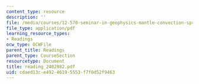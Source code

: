 ```yaml
---
content_type: resource
description: ''
file: /media/courses/12-570-seminar-in-geophysics-mantle-convection-spring-1998/cdaed13ce49246195553f7f0d52f9463_reading_2402982.pdf
file_type: application/pdf
learning_resource_types:
- Readings
ocw_type: OCWFile
parent_title: Readings
parent_type: CourseSection
resourcetype: Document
title: reading_2402982.pdf
uid: cdaed13c-e492-4619-5553-f7f0d52f9463
---
```

